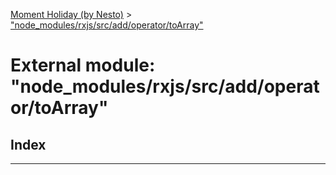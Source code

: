 [Moment Holiday (by Nesto)](../README.md) > ["node_modules/rxjs/src/add/operator/toArray"](../modules/_node_modules_rxjs_src_add_operator_toarray_.md)

# External module: "node_modules/rxjs/src/add/operator/toArray"

## Index

---

